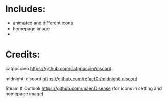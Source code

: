 # Includes:
- animated and different icons
- homepage image
- 

# Credits:
catpuccino
https://github.com/catppuccin/discord

midnight-discord
https://github.com/refact0r/midnight-discord

Steam & Outlook
https://github.com/maenDisease
(for icons in setting and homepage image)
